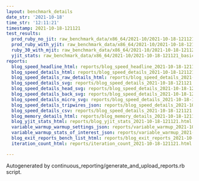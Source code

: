 ```yaml
---
layout: benchmark_details
date_str: '2021-10-18'
time_str: '12:11:21'
timestamp: 2021-10-18-121121
test_results:
  prod_ruby_no_jit: raw_benchmark_data/x86_64/2021-10/2021-10-18-121121_basic_benchmark_prod_ruby_no_jit.json
  prod_ruby_with_yjit: raw_benchmark_data/x86_64/2021-10/2021-10-18-121121_basic_benchmark_prod_ruby_with_yjit.json
  ruby_30_with_mjit: raw_benchmark_data/x86_64/2021-10/2021-10-18-121121_basic_benchmark_ruby_30_with_mjit.json
  yjit_stats: raw_benchmark_data/x86_64/2021-10/2021-10-18-121121_basic_benchmark_yjit_stats.json
reports:
  blog_speed_headline_html: reports/blog_speed_headline_2021-10-18-121121.html
  blog_speed_details_html: reports/blog_speed_details_2021-10-18-121121.html
  blog_speed_details_raw_details_html: reports/blog_speed_details_2021-10-18-121121.raw_details.html
  blog_speed_details_svg: reports/blog_speed_details_2021-10-18-121121.svg
  blog_speed_details_head_svg: reports/blog_speed_details_2021-10-18-121121.head.svg
  blog_speed_details_back_svg: reports/blog_speed_details_2021-10-18-121121.back.svg
  blog_speed_details_micro_svg: reports/blog_speed_details_2021-10-18-121121.micro.svg
  blog_speed_details_tripwires_json: reports/blog_speed_details_2021-10-18-121121.tripwires.json
  blog_speed_details_csv: reports/blog_speed_details_2021-10-18-121121.csv
  blog_memory_details_html: reports/blog_memory_details_2021-10-18-121121.html
  blog_yjit_stats_html: reports/blog_yjit_stats_2021-10-18-121121.html
  variable_warmup_warmup_settings_json: reports/variable_warmup_2021-10-18-121121.warmup_settings.json
  variable_warmup_stats_of_interest_json: reports/variable_warmup_2021-10-18-121121.stats_of_interest.json
  blog_exit_reports_bench_list_html: reports/blog_exit_reports_2021-10-18-121121.bench_list.html
  iteration_count_html: reports/iteration_count_2021-10-18-121121.html

---
```

Autogenerated by continuous_reporting/generate_and_upload_reports.rb script.
